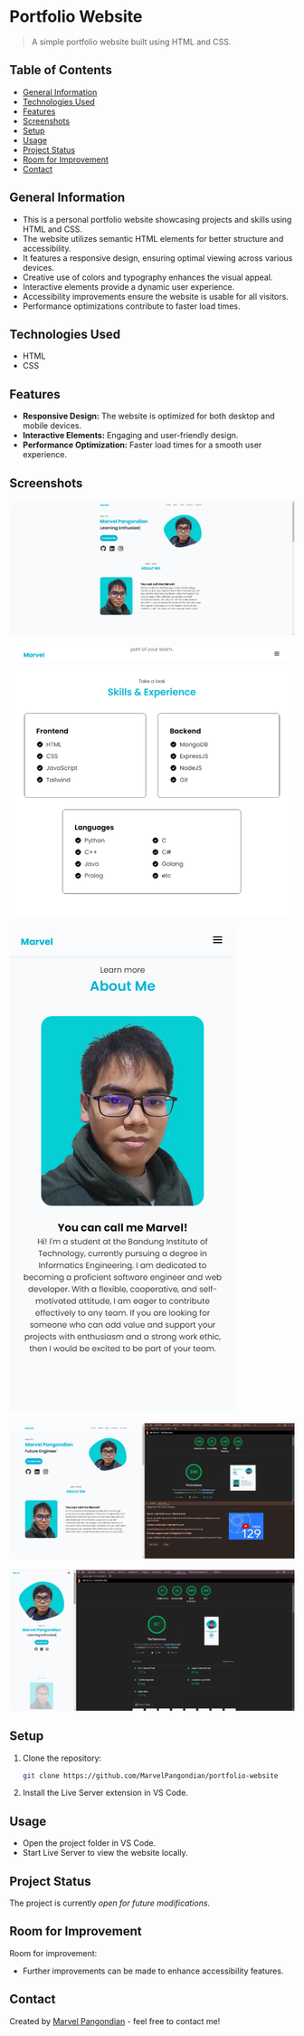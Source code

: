 # Portfolio Website
> A simple portfolio website built using HTML and CSS.

## Table of Contents
* [General Information](#general-information)
* [Technologies Used](#technologies-used)
* [Features](#features)
* [Screenshots](#screenshots)
* [Setup](#setup)
* [Usage](#usage)
* [Project Status](#project-status)
* [Room for Improvement](#room-for-improvement)
* [Contact](#contact)

## General Information
- This is a personal portfolio website showcasing projects and skills using HTML and CSS.
- The website utilizes semantic HTML elements for better structure and accessibility.
- It features a responsive design, ensuring optimal viewing across various devices.
- Creative use of colors and typography enhances the visual appeal.
- Interactive elements provide a dynamic user experience.
- Accessibility improvements ensure the website is usable for all visitors.
- Performance optimizations contribute to faster load times.

## Technologies Used
- HTML
- CSS

## Features
- **Responsive Design:** The website is optimized for both desktop and mobile devices.
- **Interactive Elements:** Engaging and user-friendly design.
- **Performance Optimization:** Faster load times for a smooth user experience.

## Screenshots
![Desktop view](./screenshots/Desktop.png)<br><br>
![Tablet view](./screenshots/Tablet.png)<br><br>
![Phone view](./screenshots/Phone.png)<br><br>
![Desktop Lighthouse](./screenshots/desktopLighthouse.png)<br><br>
![Mobile Lighthouse](./screenshots/mobileLighthouse.png)

## Setup
1. Clone the repository:
   ```bash
   git clone https://github.com/MarvelPangondian/portfolio-website
   ```

2. Install the Live Server extension in VS Code.

## Usage
- Open the project folder in VS Code.
- Start Live Server to view the website locally.

## Project Status
The project is currently _open for future modifications_.


## Room for Improvement

Room for improvement:
- Further improvements can be made to enhance accessibility features.


## Contact
Created by [Marvel Pangondian](https://www.linkedin.com/in/marvel-pangondian-104811284?lipi=urn%3Ali%3Apage%3Ad_flagship3_profile_view_base_contact_details%3BqNNY1OXURf%2BuR%2F9CxkJ34A%3D%3D) - feel free to contact me!
